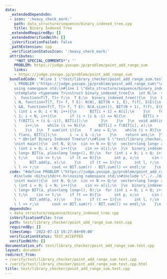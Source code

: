 ```yaml
---
data:
  _extendedDependsOn:
  - icon: ':heavy_check_mark:'
    path: data_structure/sequence/binary_indexed_tree.cpp
    title: Binary Indexed Tree
  _extendedRequiredBy: []
  _extendedVerifiedWith: []
  _isVerificationFailed: false
  _pathExtension: cpp
  _verificationStatusIcon: ':heavy_check_mark:'
  attributes:
    '*NOT_SPECIAL_COMMENTS*': ''
    PROBLEM: https://judge.yosupo.jp/problem/point_add_range_sum
    links:
    - https://judge.yosupo.jp/problem/point_add_range_sum
  bundledCode: "#line 1 \"test/library_checker/point_add_range_sum.test.cpp\"\n#define\
    \ PROBLEM \"https://judge.yosupo.jp/problem/point_add_range_sum\"\n#include <bits/stdc++.h>\n\
    using namespace std;\n#line 1 \"data_structure/sequence/binary_indexed_tree.cpp\"\
    \ntemplate <typename T>\nstruct binary_indexed_tree{\n  int N;\n  vector<T> BIT;\n\
    \  function<T(T, T)> f;\n  T E;\n  binary_indexed_tree(){\n  }\n  binary_indexed_tree(int\
    \ N, function<T(T, T)> f, T E): N(N), BIT(N + 1, E), f(f), E(E){\n  }\n  binary_indexed_tree(vector<T>\
    \ &A, function<T(T, T)> f, T E): N(A.size()), BIT(N + 1), f(f), E(E){\n    for\
    \ (int i = 0; i < N; i++){\n      BIT[i + 1] = A[i];\n    }\n    for (int i =\
    \ 1; i < N; i++){\n      if (i + (i & -i) <= N){\n        BIT[i + (i & -i)] =\
    \ f(BIT[i + (i & -i)], BIT[i]);\n      }\n    }\n  }\n  void add(int i, T x){\n\
    \    i++;\n    while (i <= N){\n      BIT[i] = f(BIT[i], x);\n      i += i & -i;\n\
    \    }\n  }\n  T sum(int i){\n    T ans = E;\n    while (i > 0){\n      ans =\
    \ f(ans, BIT[i]);\n      i -= i & -i;\n    }\n    return ans;\n  }\n};\n/**\n\
    \ * @brief Binary Indexed Tree\n*/\n#line 5 \"test/library_checker/point_add_range_sum.test.cpp\"\
    \nint main(){\n  int N, Q;\n  cin >> N >> Q;\n  vector<long long> a(N);\n  for\
    \ (int i = 0; i < N; i++){\n    cin >> a[i];\n  }\n  binary_indexed_tree<long\
    \ long> BIT(a, plus<long long>(), 0);\n  for (int i = 0; i < Q; i++){\n    int\
    \ t;\n    cin >> t;\n    if (t == 0){\n      int p, x;\n      cin >> p >> x;\n\
    \      BIT.add(p, x);\n    }\n    if (t == 1){\n      int l, r;\n      cin >>\
    \ l >> r;\n      cout << BIT.sum(r) - BIT.sum(l) << endl;\n    }\n  }\n}\n"
  code: "#define PROBLEM \"https://judge.yosupo.jp/problem/point_add_range_sum\"\n\
    #include <bits/stdc++.h>\nusing namespace std;\n#include \"../../data_structure/sequence/binary_indexed_tree.cpp\"\
    \nint main(){\n  int N, Q;\n  cin >> N >> Q;\n  vector<long long> a(N);\n  for\
    \ (int i = 0; i < N; i++){\n    cin >> a[i];\n  }\n  binary_indexed_tree<long\
    \ long> BIT(a, plus<long long>(), 0);\n  for (int i = 0; i < Q; i++){\n    int\
    \ t;\n    cin >> t;\n    if (t == 0){\n      int p, x;\n      cin >> p >> x;\n\
    \      BIT.add(p, x);\n    }\n    if (t == 1){\n      int l, r;\n      cin >>\
    \ l >> r;\n      cout << BIT.sum(r) - BIT.sum(l) << endl;\n    }\n  }\n}\n"
  dependsOn:
  - data_structure/sequence/binary_indexed_tree.cpp
  isVerificationFile: true
  path: test/library_checker/point_add_range_sum.test.cpp
  requiredBy: []
  timestamp: '2022-07-13 19:27:04+09:00'
  verificationStatus: TEST_ACCEPTED
  verifiedWith: []
documentation_of: test/library_checker/point_add_range_sum.test.cpp
layout: document
redirect_from:
- /verify/test/library_checker/point_add_range_sum.test.cpp
- /verify/test/library_checker/point_add_range_sum.test.cpp.html
title: test/library_checker/point_add_range_sum.test.cpp
---
```


